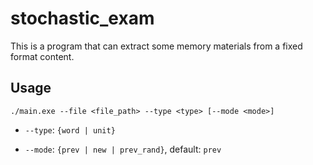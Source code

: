 # stochastic_exam

This is a program that can extract some memory materials from a fixed format content.


## Usage

`./main.exe --file <file_path> --type <type> [--mode <mode>]`

* `--type`: `{word | unit}`

* `--mode`: `{prev | new | prev_rand}`, default: `prev`